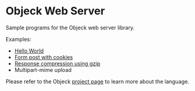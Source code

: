 # Objeck Web Server

Sample programs for the Objeck web server library.

Examples:
* [Hello World](hello_http.obs)
* [Form post with cookies](form_post_https.obs)
* [Response compression using gzip](compress_response_https.obs)
* Multipart-mime upload

Please refer to the Objeck [project page](https://github.com/objeck/objeck-lang/) to learn more about the language.
